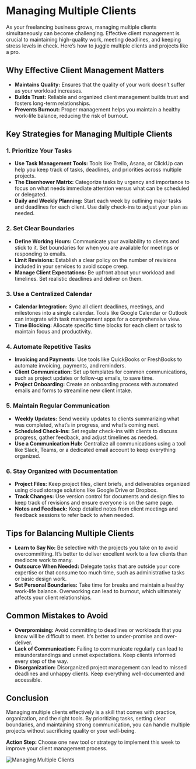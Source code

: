 # Managing Multiple Clients

As your freelancing business grows, managing multiple clients simultaneously can become challenging. Effective client management is crucial to maintaining high-quality work, meeting deadlines, and keeping stress levels in check. Here’s how to juggle multiple clients and projects like a pro.

## Why Effective Client Management Matters

- **Maintains Quality:** Ensures that the quality of your work doesn’t suffer as your workload increases.
- **Builds Trust:** Reliable and organized client management builds trust and fosters long-term relationships.
- **Prevents Burnout:** Proper management helps you maintain a healthy work-life balance, reducing the risk of burnout.

## Key Strategies for Managing Multiple Clients

### 1. **Prioritize Your Tasks**

- **Use Task Management Tools:** Tools like Trello, Asana, or ClickUp can help you keep track of tasks, deadlines, and priorities across multiple projects.
- **The Eisenhower Matrix:** Categorize tasks by urgency and importance to focus on what needs immediate attention versus what can be scheduled or delegated.
- **Daily and Weekly Planning:** Start each week by outlining major tasks and deadlines for each client. Use daily check-ins to adjust your plan as needed.

### 2. **Set Clear Boundaries**

- **Define Working Hours:** Communicate your availability to clients and stick to it. Set boundaries for when you are available for meetings or responding to emails.
- **Limit Revisions:** Establish a clear policy on the number of revisions included in your services to avoid scope creep.
- **Manage Client Expectations:** Be upfront about your workload and timelines. Set realistic deadlines and deliver on them.

### 3. **Use a Centralized Calendar**

- **Calendar Integration:** Sync all client deadlines, meetings, and milestones into a single calendar. Tools like Google Calendar or Outlook can integrate with task management apps for a comprehensive view.
- **Time Blocking:** Allocate specific time blocks for each client or task to maintain focus and productivity.

### 4. **Automate Repetitive Tasks**

- **Invoicing and Payments:** Use tools like QuickBooks or FreshBooks to automate invoicing, payments, and reminders.
- **Client Communication:** Set up templates for common communications, such as project updates or follow-up emails, to save time.
- **Project Onboarding:** Create an onboarding process with automated emails and forms to streamline new client intake.

### 5. **Maintain Regular Communication**

- **Weekly Updates:** Send weekly updates to clients summarizing what was completed, what’s in progress, and what’s coming next.
- **Scheduled Check-Ins:** Set regular check-ins with clients to discuss progress, gather feedback, and adjust timelines as needed.
- **Use a Communication Hub:** Centralize all communications using a tool like Slack, Teams, or a dedicated email account to keep everything organized.

### 6. **Stay Organized with Documentation**

- **Project Files:** Keep project files, client briefs, and deliverables organized using cloud storage solutions like Google Drive or Dropbox.
- **Track Changes:** Use version control for documents and design files to keep track of revisions and ensure everyone is on the same page.
- **Notes and Feedback:** Keep detailed notes from client meetings and feedback sessions to refer back to when needed.

## Tips for Balancing Multiple Clients

- **Learn to Say No:** Be selective with the projects you take on to avoid overcommitting. It’s better to deliver excellent work to a few clients than mediocre work to many.
- **Outsource When Needed:** Delegate tasks that are outside your core expertise or that consume too much time, such as administrative tasks or basic design work.
- **Set Personal Boundaries:** Take time for breaks and maintain a healthy work-life balance. Overworking can lead to burnout, which ultimately affects your client relationships.

## Common Mistakes to Avoid

- **Overpromising:** Avoid committing to deadlines or workloads that you know will be difficult to meet. It’s better to under-promise and over-deliver.
- **Lack of Communication:** Failing to communicate regularly can lead to misunderstandings and unmet expectations. Keep clients informed every step of the way.
- **Disorganization:** Disorganized project management can lead to missed deadlines and unhappy clients. Keep everything well-documented and accessible.

## Conclusion

Managing multiple clients effectively is a skill that comes with practice, organization, and the right tools. By prioritizing tasks, setting clear boundaries, and maintaining strong communication, you can handle multiple projects without sacrificing quality or your well-being.

**Action Step:** Choose one new tool or strategy to implement this week to improve your client management process.

![Managing Multiple Clients](./images/managing-multiple-clients.png)
